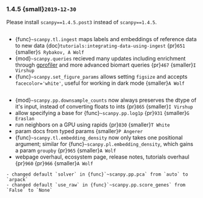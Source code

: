 ### 1.4.5 {small}`2019-12-30`

Please install `scanpy==1.4.5.post3` instead of `scanpy==1.4.5`.

```{rubric} New functionality
```

- {func}`~scanpy.tl.ingest` maps labels and embeddings of reference data to new data {doc}`tutorials:integrating-data-using-ingest` {pr}`651` {smaller}`S Rybakov, A Wolf`
- {mod}`~scanpy.queries` recieved many updates including enrichment through [gprofiler] and more advanced biomart queries {pr}`467` {smaller}`I Virshup`
- {func}`~scanpy.set_figure_params` allows setting `figsize` and accepts `facecolor='white'`, useful for working in dark mode  {smaller}`A Wolf`

```{rubric} Code design
```

- {mod}`~scanpy.pp.downsample_counts` now always preserves the dtype of it's input, instead of converting floats to ints {pr}`865` {smaller}`I Virshup`
- allow specifying a base for {func}`~scanpy.pp.log1p` {pr}`931` {smaller}`G Eraslan`
- run neighbors on a GPU using rapids {pr}`830` {smaller}`T White`
- param docs from typed params {smaller}`P Angerer`
- {func}`~scanpy.tl.embedding_density` now only takes one positional argument; similar for {func}`~scanpy.pl.embedding_density`, which gains a param `groupby` {pr}`965` {smaller}`A Wolf`
- webpage overhaul, ecosystem page, release notes, tutorials overhaul {pr}`960` {pr}`966` {smaller}`A Wolf`

```{warning}
- changed default `solver` in {func}`~scanpy.pp.pca` from `auto` to `arpack`
- changed default `use_raw` in {func}`~scanpy.pp.score_genes` from `False` to `None`
```

[gprofiler]: https://biit.cs.ut.ee/gprofiler/
